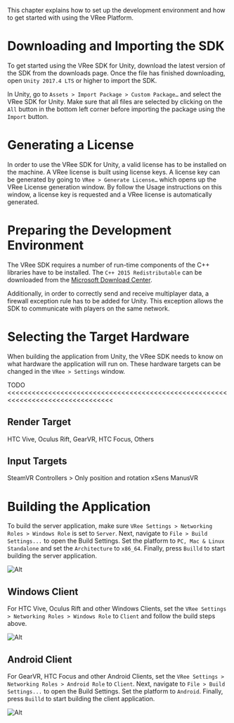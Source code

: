 This chapter explains how to set up the development environment and how to get started with using the VRee Platform.


# Downloading and Importing the SDK

To get started using the VRee SDK for Unity, download the latest version of the SDK from the downloads page. Once the file has finished downloading, open `Unity 2017.4 LTS` or higher to import the SDK.

In Unity, go to `Assets > Import Package > Custom Package…` and select the VRee SDK for Unity. Make sure that all files are selected by clicking on the `All` button in the bottom left corner before importing the package using the `Import` button.


# Generating a License

In order to use the VRee SDK for Unity, a valid license has to be installed on the machine. A VRee license is built using license keys. A license key can be generated by going to `VRee > Generate License…` which opens up the VRee License generation window. By follow the Usage instructions on this window, a license key is requested and a VRee license is automatically generated.


# Preparing the Development Environment

The VRee SDK requires a number of run-time components of the C++ libraries have to be installed. The `C++ 2015 Redistributable` can be downloaded from the [Microsoft Download Center](https://www.microsoft.com/en-us/download/details.aspx?id=53840).

Additionally, in order to correctly send and receive multiplayer data, a firewall exception rule has to be added for Unity. This exception allows the SDK to communicate with players on the same network.


# Selecting the Target Hardware

When building the application from Unity, the VRee SDK needs to know on what hardware the application will run on. These hardware targets can be changed in the `VRee > Settings` window.

TODO <<<<<<<<<<<<<<<<<<<<<<<<<<<<<<<<<<<<<<<<<<<<<<<<<<<<<<<<<<<<<<<<<<<<<<<<<<<<<<<<

## Render Target
HTC Vive, Oculus Rift, GearVR, HTC Focus, Others

## Input Targets
SteamVR Controllers > Only position and rotation
xSens
ManusVR


# Building the Application

To build the server application, make sure `VRee Settings > Networking Roles > Windows Role` is set to `Server`. Next, navigate to `File > Build Settings...` to open the Build Settings. Set the platform to `PC, Mac & Linux Standalone` and set the `Architecture` to `x86_64`. Finally, press `Builld` to start building the server application.

![Alt](/images/getting-started/windows-architecture.png "Windows build settings.")

## Windows Client

For HTC Vive, Oculus Rift and other Windows Clients, set the `VRee Settings > Networking Roles > Windows Role` to `Client` and follow the build steps above.

![Alt](/images/getting-started/windows-client-role.png "Windows client role.")

## Android Client

For GearVR, HTC Focus and other Android Clients, set the `VRee Settings > Networking Roles > Android Role` to `Client`. Next, navigate to `File > Build Settings...` to open the Build Settings. Set the platform to `Android`. Finally, press `Builld` to start building the client application.

![Alt](/images/getting-started/android-selected.png "Android build target.")